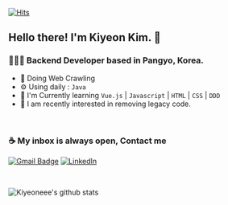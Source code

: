 [![Hits](https://hits.seeyoufarm.com/api/count/incr/badge.svg?url=https%3A%2F%2Fgithub.com%2Fkiyeoneee)](https://hits.seeyoufarm.com)

## Hello there! I'm Kiyeon Kim. 👋

### 👩🏻‍💻 Backend Developer based in Pangyo, Korea.

* 💼 Doing Web Crawling
* ⚙️ Using daily : `Java`
* 🌱 I'm Currently learning `Vue.js` | `Javascript` | `HTML` | `CSS` | `DDD`
* 💜 I am recently interested in removing legacy code.

<br>

### ☕️ My inbox is always open, Contact me 

 [![Gmail Badge](https://img.shields.io/badge/-kiyeon.dev@gmail.com-c14438?style=flat-square&logo=Gmail&logoColor=white&link=mailto:kiyeon.dev@gmail.com)](mailto:kiyeon.dev@gmail.com) [![LinkedIn](https://img.shields.io/badge/-LinkedIn-%230077B5?style=flat-square&logo=git&logoColor=%23ffffff&link=https://www.linkedin.com/in/ki-yeon-kim-a7b15614b/)](https://www.linkedin.com/in/ki-yeon-kim-a7b15614b/)

<br>

![Kiyeoneee's github stats](https://github-readme-stats.vercel.app/api?username=kiyeoneee&show_icons=true&title_color=473452&icon_color=DAA3A5&text_color=835285)
